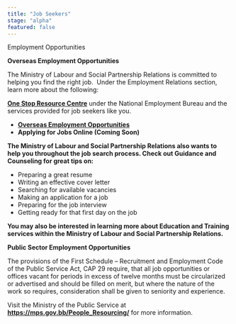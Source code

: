 ```yaml
---
title: "Job Seekers"
stage: "alpha"
featured: false
---
```


Employment Opportunities

**Overseas Employment Opportunities**

The Ministry of Labour and Social Partnership Relations is committed to helping you find the right job.  Under the Employment Relations section, learn more about the following:

[**One Stop Resource Centre**](https://labour.gov.bb/employment-services/one-stop-resource-centre/) under the National Employment Bureau and the services provided for job seekers like you.

- [**Overseas Employment Opportunities**](https://labour.gov.bb/employment-services/overseas-employment-programmes/)
- **Applying for Jobs Online (Coming Soon)**

**The Ministry of Labour and Social Partnership Relations also wants to help you throughout the job search process. Check out Guidance and Counseling for great tips on:**

- Preparing a great resume
- Writing an effective cover letter
- Searching for available vacancies
- Making an application for a job
- Preparing for the job interview
- Getting ready for that first day on the job

**You may also be interested in learning more about Education and Training services within the Ministry of Labour and Social Partnership Relations.**

**Public Sector Employment Opportunities**

The provisions of the First Schedule – Recruitment and Employment Code of the Public Service Act, CAP 29 require, that all job opportunities or offices vacant for periods in excess of twelve months must be circularized or advertised and should be filled on merit, but where the nature of the work so requires, consideration shall be given to seniority and experience.

Visit the Ministry of the Public Service at **<https://mps.gov.bb/People_Resourcing/>** for more information.